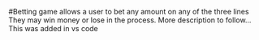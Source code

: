 #Betting game
allows a user to bet any amount on any of the three lines
They may win money or lose in the process.
More description to follow...
This was added in vs code
